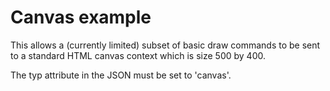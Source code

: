 # Canvas example

This allows a (currently limited) subset of basic draw commands to be sent to a standard HTML canvas context which is size 500 by 400.

The typ attribute in the JSON must be set to 'canvas'.




